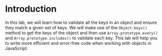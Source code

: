 # Introduction

In this lab, we will learn how to validate all the keys in an object and ensure they match a given set of keys. We will make use of the `Object.keys()` method to get the keys of the object and then use `Array.prototype.every()` and `Array.prototype.includes()` to validate each key. This lab will help you to write more efficient and error-free code when working with objects in JavaScript.
